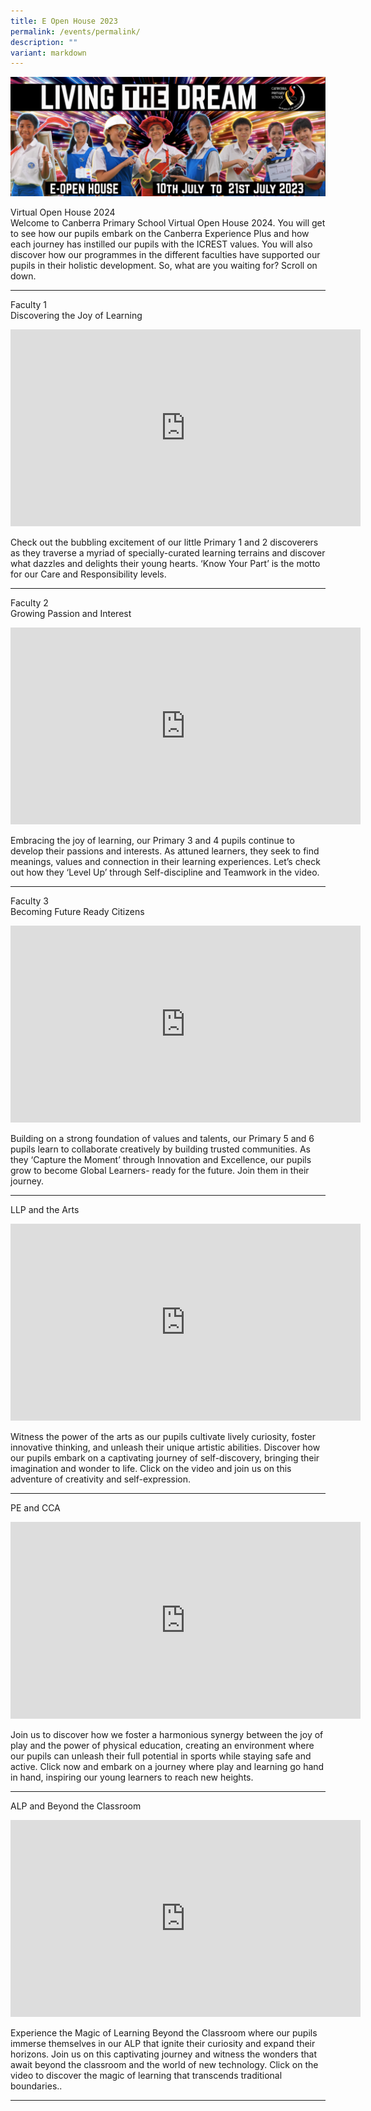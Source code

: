 ```yaml
---
title: E Open House 2023
permalink: /events/permalink/
description: ""
variant: markdown
---
```

![](/images/living%20the%20dream.png)

Virtual Open House 2024<br>
Welcome to Canberra Primary School Virtual Open House 2024. You
will get to see how our pupils embark on the Canberra Experience Plus
and how each journey has instilled our pupils with the ICREST values.
You will also discover how our programmes in the different faculties
have supported our pupils in their holistic development. So, what are
you waiting for? Scroll on down.<br>
<hr>

Faculty 1<br>
Discovering the Joy of Learning

<iframe allowfullscreen="" allow="accelerometer; autoplay; clipboard-write; encrypted-media; gyroscope; picture-in-picture; web-share" frameborder="0" title="YouTube video player" src="https://www.youtube.com/embed/k1D_OSpafis?si=qB9M_fJGe_Obn8at" height="315" width="560"></iframe>

Check out the bubbling excitement of our little Primary 1 and 2 discoverers as they traverse a myriad of specially-curated learning terrains and discover what dazzles and delights their young hearts. ‘Know Your Part’ is the motto for our Care and Responsibility levels.<br>
<hr>

Faculty 2 <br>
Growing Passion and Interest

<iframe allowfullscreen="" allow="accelerometer; autoplay; clipboard-write; encrypted-media; gyroscope; picture-in-picture; web-share" frameborder="0" title="YouTube video player" src="https://www.youtube.com/embed/SUnFGty8y60?si=R7b73uBgrqFTQeJ6" height="315" width="560"></iframe>

Embracing the joy of learning, our Primary 3 and 4 pupils continue to develop their passions and interests. As attuned learners, they seek to find meanings, values and connection in their learning experiences. Let’s check out how they ‘Level Up’ through Self-discipline and Teamwork in the video.<br>
<hr>

Faculty 3<br>
Becoming Future Ready Citizens

<iframe allowfullscreen="" allow="accelerometer; autoplay; clipboard-write; encrypted-media; gyroscope; picture-in-picture; web-share" frameborder="0" title="YouTube video player" src="https://www.youtube.com/embed/kTl28G3bWcA?si=_fYJVwHTN8PBYmkz" height="315" width="560"></iframe>

Building on a strong foundation of values and talents, our Primary 5 and 6 pupils learn to collaborate creatively by building trusted communities. As they ‘Capture the Moment’ through Innovation and Excellence, our pupils grow to become Global Learners- ready for the future. Join them in their journey.<br>
<hr>

LLP and the Arts

<iframe allowfullscreen="" allow="accelerometer; autoplay; clipboard-write; encrypted-media; gyroscope; picture-in-picture; web-share" frameborder="0" title="YouTube video player" src="https://www.youtube.com/embed/M6NumC0lrfA?si=sQy4MzeBhKnD-gv2" height="315" width="560"></iframe>

Witness the power of the arts as our pupils cultivate lively curiosity, foster innovative thinking, and unleash their unique artistic abilities. Discover how our pupils embark on a captivating journey of self-discovery, bringing their imagination and wonder to life. Click on the video and join us on this adventure of creativity and self-expression.<br>
<hr>

PE and CCA

<iframe allowfullscreen="" allow="accelerometer; autoplay; clipboard-write; encrypted-media; gyroscope; picture-in-picture; web-share" frameborder="0" title="YouTube video player" src="https://www.youtube.com/embed/54t8OA5rhX0?si=GhsWhKMKFzOgTVdY" height="315" width="560"></iframe>

Join us to discover how we foster a harmonious synergy between the joy of play and the power of physical education, creating an environment where our pupils can unleash their full potential in sports while staying safe and active. Click now and embark on a journey where play and learning go hand in hand, inspiring our young learners to reach new heights.<br>
<hr>

ALP and Beyond the Classroom

<iframe allowfullscreen="" allow="accelerometer; autoplay; clipboard-write; encrypted-media; gyroscope; picture-in-picture; web-share" frameborder="0" title="YouTube video player" src="https://www.youtube.com/embed/cMU2rBuG64I?si=smGKsvyqpCR_aXsC" height="315" width="560"></iframe>

Experience the Magic of Learning Beyond the Classroom where our
pupils immerse themselves in our ALP that ignite their curiosity and
expand their horizons. Join us on this captivating journey and witness
the wonders that await beyond the classroom and the world of new
technology. Click on the video to discover the magic of learning that
transcends traditional boundaries..<br>
<hr>